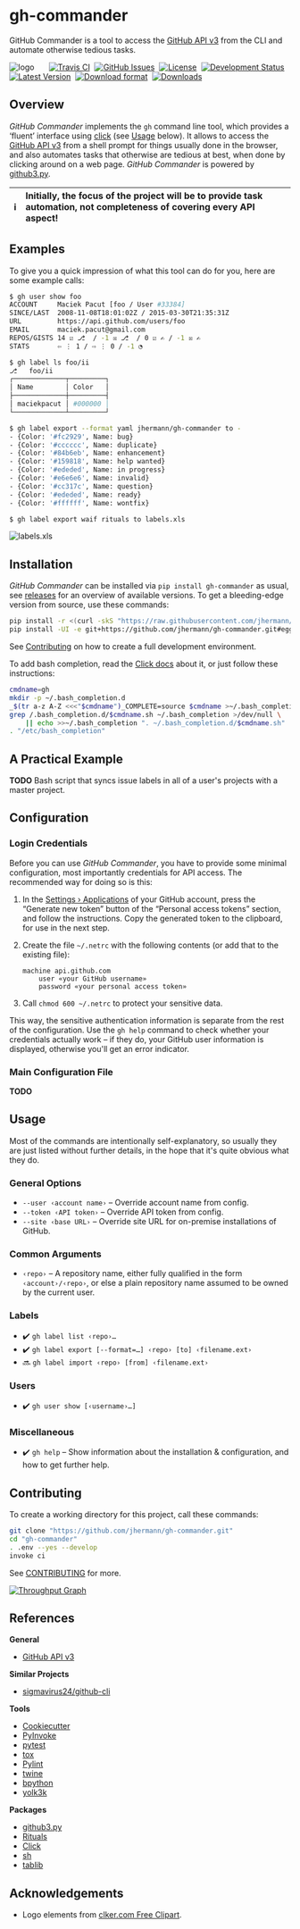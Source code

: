 # gh-commander

GitHub Commander is a tool to access the
[GitHub API v3](https://developer.github.com/v3/)
from the CLI and automate otherwise tedious tasks.

![logo](https://raw.githubusercontent.com/jhermann/gh-commander/master/docs/_static/logo-64.png)
 
 [![Travis CI](https://api.travis-ci.org/jhermann/gh-commander.svg)](https://travis-ci.org/jhermann/gh-commander)
 [![GitHub Issues](https://img.shields.io/github/issues/jhermann/gh-commander.svg)](https://github.com/jhermann/gh-commander/issues)
 [![License](https://img.shields.io/pypi/l/gh-commander.svg)](https://github.com/jhermann/gh-commander/blob/master/LICENSE)
 [![Development Status](https://pypip.in/status/gh-commander/badge.svg)](https://pypi.python.org/pypi/gh-commander/)
 [![Latest Version](https://img.shields.io/pypi/v/gh-commander.svg)](https://pypi.python.org/pypi/gh-commander/)
 [![Download format](https://pypip.in/format/gh-commander/badge.svg)](https://pypi.python.org/pypi/gh-commander/)
 [![Downloads](https://img.shields.io/pypi/dw/gh-commander.svg)](https://pypi.python.org/pypi/gh-commander/)


## Overview

*GitHub Commander* implements the ``gh`` command line tool,
which provides a ‘fluent’ interface
using [click](https://github.com/mitsuhiko/click)
(see [Usage](#usage) below).
It allows to access the
[GitHub API v3](https://developer.github.com/v3/)
from a shell prompt for things usually done in the browser,
and also automates tasks that otherwise are tedious at best,
when done by clicking around on a web page.
*GitHub Commander* is powered by [github3.py](https://github.com/sigmavirus24/github3.py).

:information_source: | Initially, the focus of the project will be to provide task automation, not completeness of covering every API aspect!
---- | :----


## Examples

To give you a quick impression of what this tool can do for you, here are some example calls:

```sh
$ gh user show foo
ACCOUNT     Maciek Pacut [foo / User #33384]
SINCE/LAST  2008-11-08T18:01:02Z / 2015-03-30T21:35:31Z
URL         https://api.github.com/users/foo
EMAIL       maciek.pacut@gmail.com
REPOS/GISTS 14 ☑ ⎇  / -1 ☒ ⎇  / 0 ☑ ✍ / -1 ☒ ✍
STATS       ⇦ ⋮ 1 / ⇨ ⋮ 0 / -1 ◔

$ gh label ls foo/ii
⎇   foo/ii
┌─────────────┬─────────┐
│ Name        │ Color   │
├─────────────┼─────────┤
│ maciekpacut │ #000000 │
└─────────────┴─────────┘

$ gh label export --format yaml jhermann/gh-commander to -
- {Color: '#fc2929', Name: bug}
- {Color: '#cccccc', Name: duplicate}
- {Color: '#84b6eb', Name: enhancement}
- {Color: '#159818', Name: help wanted}
- {Color: '#ededed', Name: in progress}
- {Color: '#e6e6e6', Name: invalid}
- {Color: '#cc317c', Name: question}
- {Color: '#ededed', Name: ready}
- {Color: '#ffffff', Name: wontfix}

$ gh label export waif rituals to labels.xls
```

![labels.xls](https://raw.githubusercontent.com/jhermann/gh-commander/master/docs/_static/label_export_excel.png)


## Installation

*GitHub Commander* can be installed via ``pip install gh-commander`` as usual,
see [releases](https://github.com/jhermann/gh-commander/releases) for an overview of available versions.
To get a bleeding-edge version from source, use these commands:

```sh
pip install -r <(curl -skS "https://raw.githubusercontent.com/jhermann/gh-commander/master/requirements.txt")
pip install -UI -e git+https://github.com/jhermann/gh-commander.git#egg=gh-commander
```

See [Contributing](#contributing) on how to create a full development environment.

To add bash completion, read the [Click docs](http://click.pocoo.org/4/bashcomplete/#activation) about it,
or just follow these instructions:

```sh
cmdname=gh
mkdir -p ~/.bash_completion.d
_$(tr a-z A-Z <<<"$cmdname")_COMPLETE=source $cmdname >~/.bash_completion.d/$cmdname.sh
grep /.bash_completion.d/$cmdname.sh ~/.bash_completion >/dev/null \
    || echo >>~/.bash_completion ". ~/.bash_completion.d/$cmdname.sh"
. "/etc/bash_completion"
```


## A Practical Example

**TODO** Bash script that syncs issue labels in all of a user's projects with a master project.


## Configuration

### Login Credentials
Before you can use *GitHub Commander*, you have to provide some minimal configuration,
most importantly credentials for API access. The recommended way for doing so is this:

 1. In the [Settings › Applications](https://github.com/settings/applications) of your GitHub account,
    press the “Generate new token” button of the “Personal access tokens” section, and follow the instructions.
    Copy the generated token to the clipboard, for use in the next step.
 2. Create the file ``~/.netrc`` with the following contents (or add that to the existing file):

        machine api.github.com
            user «your GitHub username»
            password «your personal access token»

 3. Call ``chmod 600 ~/.netrc`` to protect your sensitive data.

This way, the sensitive authentication information is separate from the rest of the configuration.
Use the ``gh help`` command to check whether your credentials actually work
– if they do, your GitHub user information is displayed, otherwise you'll get an error indicator.


### Main Configuration File

**TODO**


## Usage

Most of the commands are intentionally self-explanatory,
so usually they are just listed without further details,
in the hope that it's quite obvious what they do.


### General Options

 * ``--user ‹account name›`` – Override account name from config.
 * ``--token ‹API token›`` – Override API token from config.
 * ``--site ‹base URL›`` – Override site URL for on-premise installations of GitHub.

### Common Arguments

 * ``‹repo›`` – A repository name, either fully qualified in the form ``‹account›/‹repo›``, or else a plain repository name assumed to be owned by the current user.


### Labels

 * :heavy_check_mark: ``gh label list ‹repo›…``
 * :heavy_check_mark: ``gh label export [--format=…] ‹repo› [to] ‹filename.ext›``
 * :soon: ``gh label import ‹repo› [from] ‹filename.ext›``


### Users

 * :heavy_check_mark: ``gh user show [‹username›…]``


### Miscellaneous

 * :heavy_check_mark: ``gh help`` – Show information about the installation & configuration, and how to get further help.


## Contributing

To create a working directory for this project, call these commands:

```sh
git clone "https://github.com/jhermann/gh-commander.git"
cd "gh-commander"
. .env --yes --develop
invoke ci
```

See [CONTRIBUTING](https://github.com/jhermann/gh-commander/blob/master/CONTRIBUTING.md) for more.

[![Throughput Graph](https://graphs.waffle.io/jhermann/gh-commander/throughput.svg)](https://waffle.io/jhermann/gh-commander/metrics)


## References

**General**

* [GitHub API v3](https://developer.github.com/v3/)

**Similar Projects**

* [sigmavirus24/github-cli](https://github.com/sigmavirus24/github-cli)

**Tools**

* [Cookiecutter](http://cookiecutter.readthedocs.org/en/latest/)
* [PyInvoke](http://www.pyinvoke.org/)
* [pytest](http://pytest.org/latest/contents.html)
* [tox](https://tox.readthedocs.org/en/latest/)
* [Pylint](http://docs.pylint.org/)
* [twine](https://github.com/pypa/twine#twine)
* [bpython](http://docs.bpython-interpreter.org/)
* [yolk3k](https://github.com/myint/yolk#yolk)

**Packages**

* [github3.py](http://github3py.readthedocs.org/)
* [Rituals](https://jhermann.github.io/rituals)
* [Click](http://click.pocoo.org/)
* [sh](http://amoffat.github.io/sh/)
* [tablib](http://docs.python-tablib.org/en/latest/)


## Acknowledgements

 * Logo elements from [clker.com Free Clipart](http://www.clker.com/).
